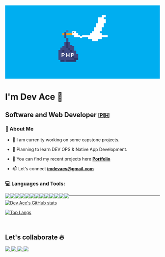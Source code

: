 ![image](https://github.com/alasacelui/alasacelui/blob/main/images/php.gif)

# I'm Dev Ace 👋

## Software and Web Developer 🇵🇭

### 📌 About Me

- 📌 I am currenlty working on some capstone projects.

- 📌 Planning to learn DEV OPS & Native App Development.

- 📌 You can find my recent projects here **[Portfolio](https://dev-ace.netlify.app/)**

- 📫 Let's connect **imdevaes@gmail.com**

### 💻 Languages and Tools:

<img align="left" src="https://img.icons8.com/color/48/000000/html-5.png"/>
<img align="left" src="https://img.icons8.com/color/48/000000/css3.png"/>
<img align="left" src="https://img.icons8.com/color/48/000000/bootstrap.png"/>
<img align="left" src="https://img.icons8.com/color/48/000000/javascript.png"/> 
<img align="left" src="https://img.icons8.com/ios-filled/50/000000/jquery.png"/>
<img align="left" src="https://img.icons8.com/color/48/000000/vue-js.png"/>
<img align="left" src="https://img.icons8.com/dusk/64/000000/php-logo.png"/>
<img align="left" src="https://img.icons8.com/fluency/48/000000/laravel.png"/>
<img align="left" src="https://img.icons8.com/color/48/000000/c-sharp-logo.png"/>
<img align="left" src="https://img.icons8.com/color/48/000000/dart.png"/>
<img align="left" src="https://img.icons8.com/fluent/50/000000/mysql-logo.png"/>
<img align="left" src="https://img.icons8.com/color/48/000000/postgreesql.png"/>
<img align="left" src="https://img.icons8.com/color/48/000000/git.png"/>

###

---

[![Dev Ace's GitHub stats](https://github-readme-stats.vercel.app/api?username=alasacelui&show_icons=true&theme=vue-dark)](https://github.com/alasacelui/github-readme-stats)

[![Top Langs](https://github-readme-stats.vercel.app/api/top-langs/?username=alasacelui)](https://github.com/alasacelui/github-readme-stats)

<br/>

## Let's collaborate 🔥

<p align="left">
<a href ="mailto:imdevaes@gmail.com">
    <img src="https://img.icons8.com/fluency/48/000000/facebook-messenger--v2.png"/>
</a>
<a href ="https://www.linkedin.com/in/dev-ace-103076220/">
    <img src="https://img.icons8.com/fluent/48/000000/linkedin.png"/>
</a>
<a href ="https://www.facebook.com/dvocapstonedeveloper">
   <img src="https://img.icons8.com/color/48/000000/facebook.png"/>
</a>
<a href ="https://www.facebook.com/im.dev.aes">
    <img src="https://img.icons8.com/fluency/48/000000/facebook-messenger--v2.png"/>
</a>
</p>
